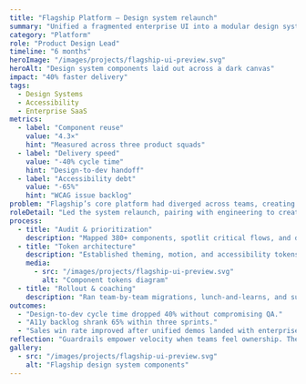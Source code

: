 ```yaml
---
title: "Flagship Platform — Design system relaunch"
summary: "Unified a fragmented enterprise UI into a modular design system that shipped faster and stayed accessible."
category: "Platform"
role: "Product Design Lead"
timeline: "6 months"
heroImage: "/images/projects/flagship-ui-preview.svg"
heroAlt: "Design system components laid out across a dark canvas"
impact: "40% faster delivery"
tags:
  - Design Systems
  - Accessibility
  - Enterprise SaaS
metrics:
  - label: "Component reuse"
    value: "4.3×"
    hint: "Measured across three product squads"
  - label: "Delivery speed"
    value: "-40% cycle time"
    hint: "Design-to-dev handoff"
  - label: "Accessibility debt"
    value: "-65%"
    hint: "WCAG issue backlog"
problem: "Flagship’s core platform had diverged across teams, creating inconsistent experiences and a backlog of accessibility bugs that blocked enterprise deals."
roleDetail: "Led the system relaunch, pairing with engineering to create tokenized components, automated accessibility linting, and rollout rituals for nine squads."
process:
  - title: "Audit & prioritization"
    description: "Mapped 380+ components, spotlit critical flows, and defined a sequencing plan aligned with GTM priorities."
  - title: "Token architecture"
    description: "Established theming, motion, and accessibility tokens with automation hooks for code parity."
    media:
      - src: "/images/projects/flagship-ui-preview.svg"
        alt: "Component tokens diagram"
  - title: "Rollout & coaching"
    description: "Ran team-by-team migrations, lunch-and-learns, and support channels to harden adoption."
outcomes:
  - "Design-to-dev cycle time dropped 40% without compromising QA."
  - "A11y backlog shrank 65% within three sprints."
  - "Sales win rate improved after unified demos landed with enterprise buyers."
reflection: "Guardrails empower velocity when teams feel ownership. The next phase adds contribution models for partner teams."
gallery:
  - src: "/images/projects/flagship-ui-preview.svg"
    alt: "Flagship design system components"
---
```

